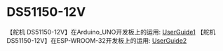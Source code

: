 # DS51150-12V
【舵机 DS51150-12V】在Arduino_UNO开发板上的运用:
[UserGuide1](./UserGuide/UserGuide1.md)
【舵机 DS51150-12V】在ESP-WROOM-32开发板上的运用:
[UserGuide2](./UserGuide/UserGuide2.md)